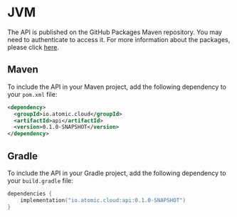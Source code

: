 # JVM

The API is published on the GitHub Packages Maven repository. You may need to authenticate to access it. For more information about the packages, please click [here](https://github.com/HttpRafa/atomic-cloud/packages/2219240).

## Maven
To include the API in your Maven project, add the following dependency to your `pom.xml` file:

```xml
<dependency>
  <groupId>io.atomic.cloud</groupId>
  <artifactId>api</artifactId>
  <version>0.1.0-SNAPSHOT</version>
</dependency>
```

## Gradle
To include the API in your Gradle project, add the following dependency to your `build.gradle` file:

```kotlin
dependencies {
    implementation("io.atomic.cloud:api:0.1.0-SNAPSHOT")
}
```